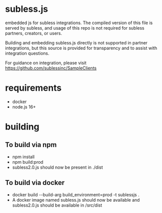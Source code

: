# subless.js
embedded js for subless integrations. The compiled version of this file is served by subless, and usage of this repo is not required for subless partners, creators, or users.

Building and embedding subless.js directly is not supported in partner integrations, but this source is provided for transparency and to assist with integration questions.

For guidance on integration, please visit https://github.com/sublessinc/SampleClients

# requirements
* docker
* node.js 16+

# building
## To build via npm
* npm install
* npm build:prod
* subless2.0.js should now be present in ./dist

## To build via docker
* docker build --build-arg build_environment=prod -t sublessjs .
* A docker image named subless.js should now be available and subless2.0.js should be available in /src/dist